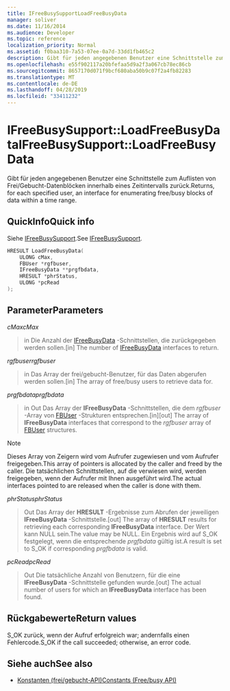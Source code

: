 ```yaml
---
title: IFreeBusySupportLoadFreeBusyData
manager: soliver
ms.date: 11/16/2014
ms.audience: Developer
ms.topic: reference
localization_priority: Normal
ms.assetid: f0baa310-7a53-07ee-0a7d-33dd1fb465c2
description: Gibt für jeden angegebenen Benutzer eine Schnittstelle zum Auflisten von Frei/Gebucht-Datenblöcken innerhalb eines Zeitintervalls zurück.
ms.openlocfilehash: e55f902117a20bfefaa5d9a2f3a067cb78ec86cb
ms.sourcegitcommit: 8657170d071f9bcf680aba50b9c07f2a4fb82283
ms.translationtype: MT
ms.contentlocale: de-DE
ms.lasthandoff: 04/28/2019
ms.locfileid: "33411232"
---
```

# <a name="ifreebusysupportloadfreebusydata"></a><span data-ttu-id="e7cd8-103">IFreeBusySupport::LoadFreeBusyData</span><span class="sxs-lookup"><span data-stu-id="e7cd8-103">IFreeBusySupport::LoadFreeBusyData</span></span>

<span data-ttu-id="e7cd8-104">Gibt für jeden angegebenen Benutzer eine Schnittstelle zum Auflisten von Frei/Gebucht-Datenblöcken innerhalb eines Zeitintervalls zurück.</span><span class="sxs-lookup"><span data-stu-id="e7cd8-104">Returns, for each specified user, an interface for enumerating free/busy blocks of data within a time range.</span></span> 
  
## <a name="quick-info"></a><span data-ttu-id="e7cd8-105">QuickInfo</span><span class="sxs-lookup"><span data-stu-id="e7cd8-105">Quick info</span></span>

<span data-ttu-id="e7cd8-106">Siehe [IFreeBusySupport](ifreebusysupport.md).</span><span class="sxs-lookup"><span data-stu-id="e7cd8-106">See [IFreeBusySupport](ifreebusysupport.md).</span></span>
  
```cpp
HRESULT LoadFreeBusyData( 
    ULONG cMax,  
    FBUser *rgfbuser, 
    IFreeBusyData **prgfbdata,  
    HRESULT *phrStatus, 
    ULONG *pcRead 
);
```

## <a name="parameters"></a><span data-ttu-id="e7cd8-107">Parameter</span><span class="sxs-lookup"><span data-stu-id="e7cd8-107">Parameters</span></span>

<span data-ttu-id="e7cd8-108">_cMax_</span><span class="sxs-lookup"><span data-stu-id="e7cd8-108">_cMax_</span></span>
  
> <span data-ttu-id="e7cd8-109">in Die Anzahl der [IFreeBusyData](ifreebusydata.md) -Schnittstellen, die zurückgegeben werden sollen.</span><span class="sxs-lookup"><span data-stu-id="e7cd8-109">[in] The number of [IFreeBusyData](ifreebusydata.md) interfaces to return.</span></span> 
    
<span data-ttu-id="e7cd8-110">_rgfbuser_</span><span class="sxs-lookup"><span data-stu-id="e7cd8-110">_rgfbuser_</span></span>
  
> <span data-ttu-id="e7cd8-111">in Das Array der frei/gebucht-Benutzer, für das Daten abgerufen werden sollen.</span><span class="sxs-lookup"><span data-stu-id="e7cd8-111">[in] The array of free/busy users to retrieve data for.</span></span>
    
<span data-ttu-id="e7cd8-112">_prgfbdata_</span><span class="sxs-lookup"><span data-stu-id="e7cd8-112">_prgfbdata_</span></span>
  
> <span data-ttu-id="e7cd8-113">in Out Das Array der **IFreeBusyData** -Schnittstellen, die dem _rgfbuser_ -Array von [FBUser](fbuser.md) -Strukturen entsprechen.</span><span class="sxs-lookup"><span data-stu-id="e7cd8-113">[in][out] The array of **IFreeBusyData** interfaces that correspond to the  _rgfbuser_ array of [FBUser](fbuser.md) structures.</span></span> 
    
   > [!NOTE]
   > <span data-ttu-id="e7cd8-114">Dieses Array von Zeigern wird vom Aufrufer zugewiesen und vom Aufrufer freigegeben.</span><span class="sxs-lookup"><span data-stu-id="e7cd8-114">This array of pointers is allocated by the caller and freed by the caller.</span></span> <span data-ttu-id="e7cd8-115">Die tatsächlichen Schnittstellen, auf die verwiesen wird, werden freigegeben, wenn der Aufrufer mit Ihnen ausgeführt wird.</span><span class="sxs-lookup"><span data-stu-id="e7cd8-115">The actual interfaces pointed to are released when the caller is done with them.</span></span> 
  
<span data-ttu-id="e7cd8-116">_phrStatus_</span><span class="sxs-lookup"><span data-stu-id="e7cd8-116">_phrStatus_</span></span>
  
> <span data-ttu-id="e7cd8-117">Out Das Array der **HRESULT** -Ergebnisse zum Abrufen der jeweiligen **IFreeBusyData** -Schnittstelle.</span><span class="sxs-lookup"><span data-stu-id="e7cd8-117">[out] The array of **HRESULT** results for retrieving each corresponding **IFreeBusyData** interface.</span></span> <span data-ttu-id="e7cd8-118">Der Wert kann NULL sein.</span><span class="sxs-lookup"><span data-stu-id="e7cd8-118">The value may be NULL.</span></span> <span data-ttu-id="e7cd8-119">Ein Ergebnis wird auf S_OK festgelegt, wenn die entsprechende _prgfbdata_ gültig ist.</span><span class="sxs-lookup"><span data-stu-id="e7cd8-119">A result is set to S_OK if corresponding  _prgfbdata_ is valid.</span></span> 
    
<span data-ttu-id="e7cd8-120">_pcRead_</span><span class="sxs-lookup"><span data-stu-id="e7cd8-120">_pcRead_</span></span>
  
>  <span data-ttu-id="e7cd8-121">Out Die tatsächliche Anzahl von Benutzern, für die eine **IFreeBusyData** -Schnittstelle gefunden wurde.</span><span class="sxs-lookup"><span data-stu-id="e7cd8-121">[out] The actual number of users for which an **IFreeBusyData** interface has been found.</span></span> 
    
## <a name="return-values"></a><span data-ttu-id="e7cd8-122">Rückgabewerte</span><span class="sxs-lookup"><span data-stu-id="e7cd8-122">Return values</span></span>

<span data-ttu-id="e7cd8-123">S_OK zurück, wenn der Aufruf erfolgreich war; andernfalls einen Fehlercode.</span><span class="sxs-lookup"><span data-stu-id="e7cd8-123">S_OK if the call succeeded; otherwise, an error code.</span></span>
  
## <a name="see-also"></a><span data-ttu-id="e7cd8-124">Siehe auch</span><span class="sxs-lookup"><span data-stu-id="e7cd8-124">See also</span></span>

- [<span data-ttu-id="e7cd8-125">Konstanten (frei/gebucht-API)</span><span class="sxs-lookup"><span data-stu-id="e7cd8-125">Constants (Free/busy API)</span></span>](constants-free-busy-api.md)

